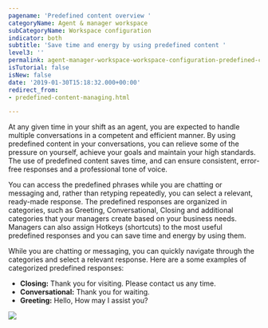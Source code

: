 ```yaml
---
pagename: 'Predefined content overview '
categoryName: Agent & manager workspace
subCategoryName: Workspace configuration
indicator: both
subtitle: 'Save time and energy by using predefined content '
level3: ''
permalink: agent-manager-workspace-workspace-configuration-predefined-content-overview.html
isTutorial: false
isNew: false
date: '2019-01-30T15:18:32.000+00:00'
redirect_from:
- predefined-content-managing.html

---
```

At any given time in your shift as an agent, you are expected to handle multiple conversations in a competent and efficient manner. By using predefined content in your conversations, you can relieve some of the pressure on yourself, achieve your goals and maintain your high standards. The use of predefined content saves time, and can ensure consistent, error-free responses and a professional tone of voice.

You can access the predefined phrases while you are chatting or messaging and, rather than retyping repeatedly, you can select a relevant, ready-made response. The predefined responses are organized in categories, such as Greeting, Conversational, Closing and additional categories that your managers create based on your business needs. Managers can also assign Hotkeys (shortcuts) to the most useful predefined responses and you can save time and energy by using them.

While you are chatting or messaging, you can quickly navigate through the categories and select a relevant response. Here are a some examples of categorized predefined responses:

* **Closing:** Thank you for visiting. Please contact us any time.
* **Conversational:** Thank you for waiting.
* **Greeting:** Hello, How may I assist you?

![](/img/predefined-content-overview-1.png)

